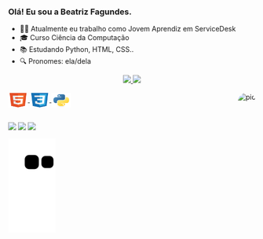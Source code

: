 ### Olá! Eu sou a Beatriz Fagundes.


- 👩‍💻 Atualmente eu trabalho como Jovem Aprendiz em ServiceDesk
- 🎓 Curso Ciência da Computação
- 📚 Estudando Python, HTML, CSS..
- 🔍 Pronomes: ela/dela

<div align="center">
  <a href="https://github.com/BeatrizFag">
  <img height="150em" src="https://github-readme-stats.vercel.app/api?username=BeatrizFag&show_icons=true&theme=slateorange&include_all_commits=true&count_private=true"/>
  <img height="150em" src="https://github-readme-stats.vercel.app/api/top-langs/?username=BeatrizFag&layout=compact&langs_count=7&theme=slateorange"/>
</div>
  
<div style="display: inline_block"><br>
  <img align="center" alt="HTML" height="30" width="40" src="https://raw.githubusercontent.com/devicons/devicon/master/icons/html5/html5-original.svg">
  <img align="center" alt="CSS" height="30" width="40" src="https://raw.githubusercontent.com/devicons/devicon/master/icons/css3/css3-original.svg">
  <img align="center" alt="Python" height="30" width="40" src="https://raw.githubusercontent.com/devicons/devicon/master/icons/python/python-original.svg">
  <img align="right" alt="pic" height="150" style="border-radius:50px;" src="https://media.discordapp.net/attachments/1022272085931864148/1022272164684120094/Captura_de_Tela_2022-09-21_as_19.23.39.png">
</div>

 ##
<div>
  <a href="https://instagram.com/beatrizsfag" target="_blank"><img src="https://img.shields.io/badge/-Instagram-%23E4405F?style=for-the-badge&logo=instagram&logoColor=white" target="_blank"></a>
  <a href = "mailto:fagundesbeatrizas@gmail.com"><img src="https://img.shields.io/badge/-Gmail-%23333?style=for-the-badge&logo=gmail&logoColor=white" target="_blank"></a>
  <a href="https://www.linkedin.com/in/beatriz-fagundess/" target="_blank"><img src="https://img.shields.io/badge/-LinkedIn-%230077B5?style=for-the-badge&logo=linkedin&logoColor=white" target="_blank"></a> 
  
   ![Snake animation](https://github.com/BeatrizFag/BeatrizFag/blob/output/github-contribution-grid-snake.svg)
  
 </div>
